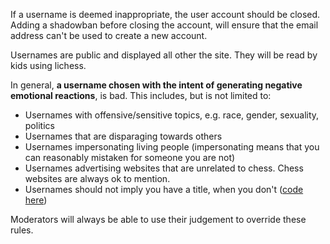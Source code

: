 If a username is deemed inappropriate, the user account should be closed. Adding a shadowban before closing the account, will ensure that the email address can't be used to create a new account.

Usernames are public and displayed all other the site. They will be read by kids using lichess.

In general, **a username chosen with the intent of generating negative emotional reactions**, is bad. This includes, but is not limited to:

* Usernames with offensive/sensitive topics, e.g. race, gender, sexuality, politics
* Usernames that are disparaging towards others
* Usernames impersonating living people (impersonating means that you can reasonably mistaken for someone you are not)
* Usernames advertising websites that are unrelated to chess. Chess websites are always ok to mention.
* Usernames should not imply you have a title, when you don't ([code here](https://github.com/ornicar/lila/blob/master/modules/common/src/main/LameName.scala))

Moderators will always be able to use their judgement to override these rules.